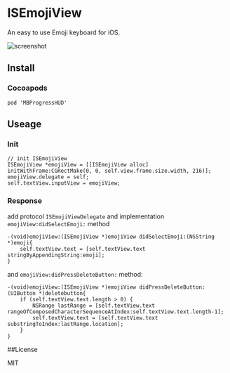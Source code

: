 ISEmojiView
===========

An easy to use Emoji keyboard for iOS.

![screenshot](https://raw.github.com/isaced/ISEmojiView/master/screenshot.jpg)

## Install

### Cocoapods

```
pod 'MBProgressHUD'
```

## Useage

### Init
```
// init ISEmojiView
ISEmojiView *emojiView = [[ISEmojiView alloc] initWithFrame:CGRectMake(0, 0, self.view.frame.size.width, 216)];
emojiView.delegate = self;
self.textView.inputView = emojiView;
```

### Response

add protocol `ISEmojiViewDelegate` and implementation `emojiView:didSelectEmoji:` method

```
-(void)emojiView:(ISEmojiView *)emojiView didSelectEmoji:(NSString *)emoji{
    self.textView.text = [self.textView.text stringByAppendingString:emoji];
}
```
and `emojiView:didPressDeleteButton:` method:

```
-(void)emojiView:(ISEmojiView *)emojiView didPressDeleteButton:(UIButton *)deletebutton{
    if (self.textView.text.length > 0) {
        NSRange lastRange = [self.textView.text rangeOfComposedCharacterSequenceAtIndex:self.textView.text.length-1];
        self.textView.text = [self.textView.text substringToIndex:lastRange.location];
    }
}
```

##License

MIT